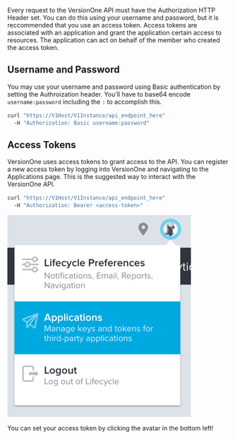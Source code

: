 Every request to the VersionOne API must have the Authorization HTTP Header set. You can do this using your username and password, but it is reccommended that you use an access token. Access tokens are associated with an application and grant the application certain access to resources. The application can act on behalf of the member who created the access token.

## Username and Password

You may use your username and password using Basic authentication by setting the Authroization header.
You'll have to base64 encode `username:password` including the `:` to accomplish this.

```bash
curl "https://V1Host/V1Instance/api_endpoint_here"
  -H "Authorization: Basic username:password"
```

## Access Tokens

VersionOne uses access tokens to grant access to the API. You can register a new access token by
logging into VersionOne and navigating to the Applications page. This is the suggested way to interact with the VersionOne API.

```bash
curl "https://V1Host/V1Instance/api_endpoint_here"
  -H "Authorization: Bearer <access-token>"
```


![Application Page](./../../images/access-token.png)

<aside class="notice">
  <div class="content">
    You can set your access token by clicking the avatar in the bottom left!
  </div>
</aside>